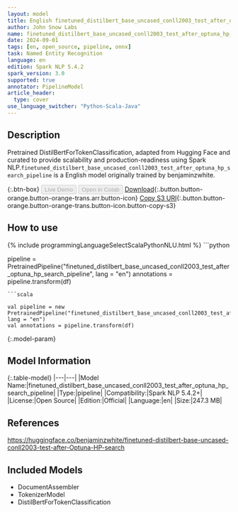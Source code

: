 ```yaml
---
layout: model
title: English finetuned_distilbert_base_uncased_conll2003_test_after_optuna_hp_search_pipeline pipeline DistilBertForTokenClassification from benjaminzwhite
author: John Snow Labs
name: finetuned_distilbert_base_uncased_conll2003_test_after_optuna_hp_search_pipeline
date: 2024-09-01
tags: [en, open_source, pipeline, onnx]
task: Named Entity Recognition
language: en
edition: Spark NLP 5.4.2
spark_version: 3.0
supported: true
annotator: PipelineModel
article_header:
  type: cover
use_language_switcher: "Python-Scala-Java"
---
```


## Description

Pretrained DistilBertForTokenClassification, adapted from Hugging Face and curated to provide scalability and production-readiness using Spark NLP.`finetuned_distilbert_base_uncased_conll2003_test_after_optuna_hp_search_pipeline` is a English model originally trained by benjaminzwhite.

{:.btn-box}
<button class="button button-orange" disabled>Live Demo</button>
<button class="button button-orange" disabled>Open in Colab</button>
[Download](https://s3.amazonaws.com/auxdata.johnsnowlabs.com/public/models/finetuned_distilbert_base_uncased_conll2003_test_after_optuna_hp_search_pipeline_en_5.4.2_3.0_1725171399408.zip){:.button.button-orange.button-orange-trans.arr.button-icon}
[Copy S3 URI](s3://auxdata.johnsnowlabs.com/public/models/finetuned_distilbert_base_uncased_conll2003_test_after_optuna_hp_search_pipeline_en_5.4.2_3.0_1725171399408.zip){:.button.button-orange.button-orange-trans.button-icon.button-copy-s3}

## How to use



<div class="tabs-box" markdown="1">
{% include programmingLanguageSelectScalaPythonNLU.html %}
```python

pipeline = PretrainedPipeline("finetuned_distilbert_base_uncased_conll2003_test_after_optuna_hp_search_pipeline", lang = "en")
annotations =  pipeline.transform(df)   

```
```scala

val pipeline = new PretrainedPipeline("finetuned_distilbert_base_uncased_conll2003_test_after_optuna_hp_search_pipeline", lang = "en")
val annotations = pipeline.transform(df)

```
</div>

{:.model-param}
## Model Information

{:.table-model}
|---|---|
|Model Name:|finetuned_distilbert_base_uncased_conll2003_test_after_optuna_hp_search_pipeline|
|Type:|pipeline|
|Compatibility:|Spark NLP 5.4.2+|
|License:|Open Source|
|Edition:|Official|
|Language:|en|
|Size:|247.3 MB|

## References

https://huggingface.co/benjaminzwhite/finetuned-distilbert-base-uncased-conll2003-test-after-Optuna-HP-search

## Included Models

- DocumentAssembler
- TokenizerModel
- DistilBertForTokenClassification